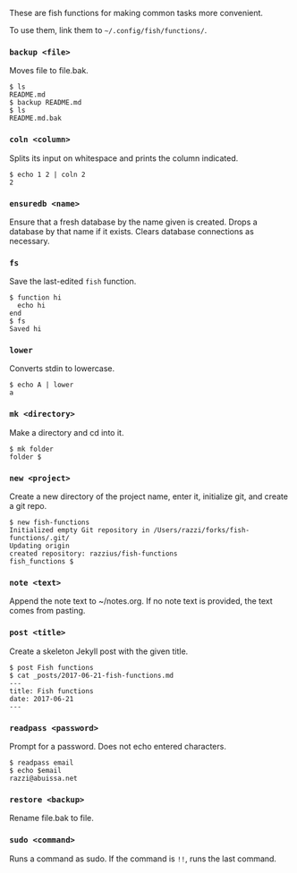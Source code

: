 These are fish functions for making common tasks more convenient.

To use them, link them to `~/.config/fish/functions/`.

### `backup <file>`

Moves file to file.bak.

```
$ ls
README.md
$ backup README.md
$ ls
README.md.bak
```

### `coln <column>`

Splits its input on whitespace and prints the column indicated.

```
$ echo 1 2 | coln 2
2
```

### `ensuredb <name>`

Ensure that a fresh database by the name given is created.
Drops a database by that name if it exists.
Clears database connections as necessary.

### `fs`

Save the last-edited `fish` function.

```
$ function hi
  echo hi
end
$ fs
Saved hi
```

### `lower`

Converts stdin to lowercase.

```
$ echo A | lower
a
```

### `mk <directory>`

Make a directory and cd into it.

```
$ mk folder
folder $
```

### `new <project>`

Create a new directory of the project name, enter it,
initialize git, and create a git repo.

```
$ new fish-functions
Initialized empty Git repository in /Users/razzi/forks/fish-functions/.git/
Updating origin
created repository: razzius/fish-functions
fish_functions $
```

### `note <text>`

Append the note text to ~/notes.org. If no note text is provided, the text comes from pasting.

### `post <title>`

Create a skeleton Jekyll post with the given title.

```
$ post Fish functions
$ cat _posts/2017-06-21-fish-functions.md
---
title: Fish functions
date: 2017-06-21
---
```

### `readpass <password>`

Prompt for a password. Does not echo entered characters.

```
$ readpass email
$ echo $email
razzi@abuissa.net
```

### `restore <backup>`

Rename file.bak to file.

### `sudo <command>`

Runs a command as sudo. If the command is `!!`, runs the last command.
